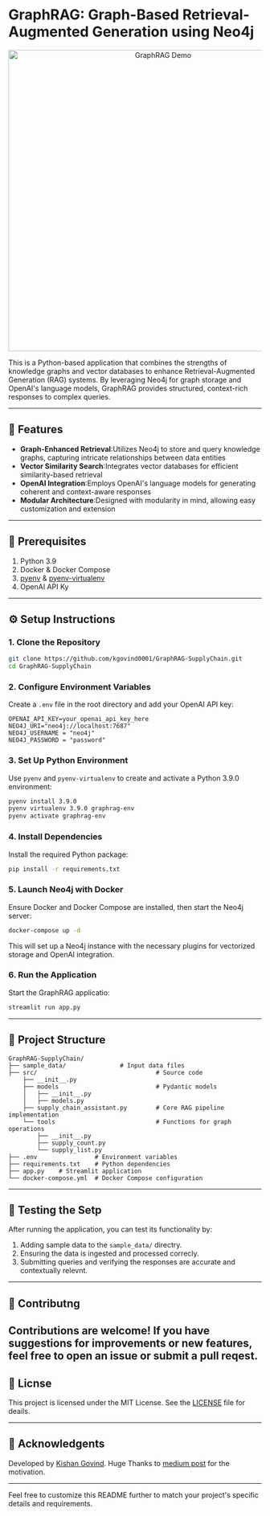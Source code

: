 # GraphRAG: Graph-Based Retrieval-Augmented Generation using Neo4j

<p align="center">
  <img src="assets/demo.gif" alt="GraphRAG Demo" width="600"/>
</p>

This is a Python-based application that combines the strengths of knowledge graphs and vector databases to enhance Retrieval-Augmented Generation (RAG) systems. By leveraging Neo4j for graph storage and OpenAI's language models, GraphRAG provides structured, context-rich responses to complex queries.

---

## 🚀 Features

- **Graph-Enhanced Retrieval**:Utilizes Neo4j to store and query knowledge graphs, capturing intricate relationships between data entities
- **Vector Similarity Search**:Integrates vector databases for efficient similarity-based retrieval
- **OpenAI Integration**:Employs OpenAI's language models for generating coherent and context-aware responses
- **Modular Architecture**:Designed with modularity in mind, allowing easy customization and extension

---

## 🧰 Prerequisites

 1. Python 3.9
 2. Docker & Docker Compose 
 3. [pyenv](https://github.com/pyenv/pyenv) & [pyenv-virtualenv](https://github.com/pyenv/pyenv-virtualenv)
 4. OpenAI API Ky

---

## ⚙️ Setup Instructions

### 1. Clone the Repository

```bash
git clone https://github.com/kgovind0001/GraphRAG-SupplyChain.git
cd GraphRAG-SupplyChain
```


### 2. Configure Environment Variables
Create a `.env` file in the root directory and add your OpenAI API key:

```env
OPENAI_API_KEY=your_openai_api_key_here
NEO4J_URI="neo4j://localhost:7687"
NEO4J_USERNAME = "neo4j"
NEO4J_PASSWORD = "password"
```


### 3. Set Up Python Environment
Use `pyenv` and `pyenv-virtualenv` to create and activate a Python 3.9.0 environment:

```bash
pyenv install 3.9.0
pyenv virtualenv 3.9.0 graphrag-env
pyenv activate graphrag-env
```


### 4. Install Dependencies
Install the required Python package:

```bash
pip install -r requirements.txt
```


### 5. Launch Neo4j with Docker
Ensure Docker and Docker Compose are installed, then start the Neo4j server:

```bash
docker-compose up -d
```

This will set up a Neo4j instance with the necessary plugins for vectorized storage and OpenAI integration.

### 6. Run the Application
Start the GraphRAG applicatio:

```bash
streamlit run app.py
```

---

## 📁 Project Structure

```plaintext
GraphRAG-SupplyChain/
├── sample_data/               # Input data files
├── src/                                 # Source code
    ├── __init__.py
    ├── models                           # Pydantic models
    │   ├── __init__.py
    │   ├── models.py
    ├── supply_chain_assistant.py        # Core RAG pipeline implementation
    └── tools                            # Functions for graph operations
        ├── __init__.py
        ├── supply_count.py
        └── supply_list.py
├── .env                # Environment variables
├── requirements.txt    # Python dependencies
├── app.py    # Streamlit application
└── docker-compose.yml  # Docker Compose configuration
```

---

## 🧪 Testing the Setp

After running the application, you can test its functionality by:
1. Adding sample data to the `sample_data/` directry.
2. Ensuring the data is ingested and processed correcly.
3. Submitting queries and verifying the responses are accurate and contextually relevnt.

---

## 🤝 Contributng

Contributions are welcome! If you have suggestions for improvements or new features, feel free to open an issue or submit a pull reqest.
---

## 📄 Licnse

This project is licensed under the MIT License. See the [LICENSE](https://github.com/kgovind0001/GraphRAG-SupplyChain/blob/main/LICENSE) file for deails.

---

## 🙌 Acknowledgents

Developed by [Kishan Govind](https://github.com/kgovind0001).
Huge Thanks to [medium post](https://medium.com/globant/langgraph-ai-agents-with-neo4j-knowledge-graph-7e688888f547) for the motivation. 

---

Feel free to customize this README further to match your project's specific details and requirements. 